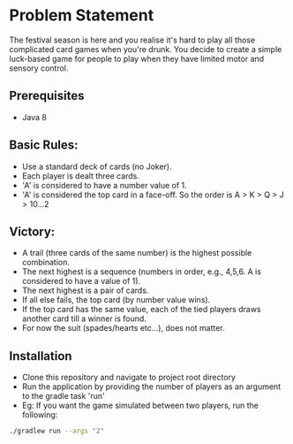 # Problem Statement
The festival season is here and you realise it's hard to play all those complicated card games when you're drunk. You decide to create a simple luck-based game for people to play when they have limited motor and sensory control.

## Prerequisites
* Java 8

## Basic Rules:
* Use a standard deck of cards (no Joker).
* Each player is dealt three cards.
* 'A' is considered to have a number value of 1.
* 'A' is considered the top card in a face-off. So the order is A > K > Q > J > 10...2

## Victory:
* A trail (three cards of the same number) is the highest possible combination.
* The next highest is a sequence (numbers in order, e.g., 4,5,6. A is considered to have a value of 1).
* The next highest is a pair of cards.
* If all else fails, the top card (by number value wins).
* If the top card has the same value, each of the tied players draws another card till a winner is found.
* For now the suit (spades/hearts etc...), does not matter.

## Installation
* Clone this repository and navigate to project root directory
* Run the application by providing the number of players as an argument to the gradle task 'run'
* Eg: If you want the game simulated between two players, run the following:
```bash
./gradlew run --args "2"



